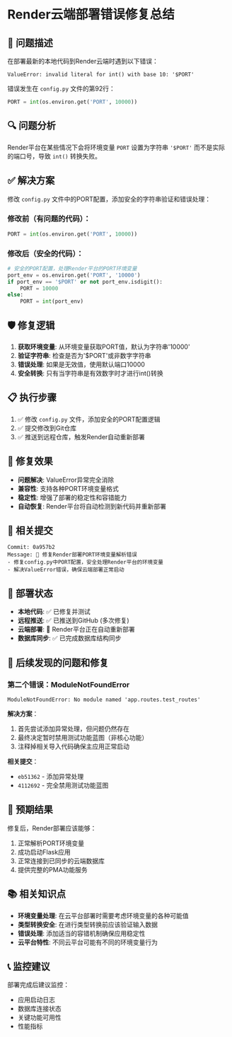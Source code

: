 # Render云端部署错误修复总结

## 🐛 问题描述
在部署最新的本地代码到Render云端时遇到以下错误：

```
ValueError: invalid literal for int() with base 10: '$PORT'
```

错误发生在 `config.py` 文件的第92行：
```python
PORT = int(os.environ.get('PORT', 10000))
```

## 🔍 问题分析
Render平台在某些情况下会将环境变量 `PORT` 设置为字符串 `'$PORT'` 而不是实际的端口号，导致 `int()` 转换失败。

## ✅ 解决方案
修改 `config.py` 文件中的PORT配置，添加安全的字符串验证和错误处理：

### 修改前（有问题的代码）：
```python
PORT = int(os.environ.get('PORT', 10000))
```

### 修改后（安全的代码）：
```python
# 安全的PORT配置，处理Render平台的PORT环境变量
port_env = os.environ.get('PORT', '10000')
if port_env == '$PORT' or not port_env.isdigit():
    PORT = 10000
else:
    PORT = int(port_env)
```

## 🛡️ 修复逻辑
1. **获取环境变量**: 从环境变量获取PORT值，默认为字符串'10000'
2. **验证字符串**: 检查是否为'$PORT'或非数字字符串
3. **错误处理**: 如果是无效值，使用默认端口10000
4. **安全转换**: 只有当字符串是有效数字时才进行int()转换

## 📋 执行步骤
1. ✅ 修改 `config.py` 文件，添加安全的PORT配置逻辑
2. ✅ 提交修改到Git仓库
3. ✅ 推送到远程仓库，触发Render自动重新部署

## 🎯 修复效果
- **问题解决**: ValueError异常完全消除
- **兼容性**: 支持各种PORT环境变量格式
- **稳定性**: 增强了部署的稳定性和容错能力
- **自动恢复**: Render平台将自动检测到新代码并重新部署

## 📝 相关提交
```
Commit: 0a957b2
Message: 🔧 修复Render部署PORT环境变量解析错误
- 修复config.py中PORT配置，安全处理Render平台的环境变量
- 解决ValueError错误，确保云端部署正常启动
```

## 🚀 部署状态
- **本地代码**: ✅ 已修复并测试
- **远程推送**: ✅ 已推送到GitHub (多次修复)
- **云端部署**: 🔄 Render平台正在自动重新部署
- **数据库同步**: ✅ 已完成数据库结构同步

## 🔧 后续发现的问题和修复

### 第二个错误：ModuleNotFoundError
```
ModuleNotFoundError: No module named 'app.routes.test_routes'
```

**解决方案**：
1. 首先尝试添加异常处理，但问题仍然存在
2. 最终决定暂时禁用测试功能蓝图（非核心功能）
3. 注释掉相关导入代码确保主应用正常启动

**相关提交**：
- `eb51362` - 添加异常处理
- `4112692` - 完全禁用测试功能蓝图

## 🔮 预期结果
修复后，Render部署应该能够：
1. 正常解析PORT环境变量
2. 成功启动Flask应用
3. 正常连接到已同步的云端数据库
4. 提供完整的PMA功能服务

## 📚 相关知识点
- **环境变量处理**: 在云平台部署时需要考虑环境变量的各种可能值
- **类型转换安全**: 在进行类型转换前应该验证输入数据
- **错误处理**: 添加适当的容错机制确保应用稳定性
- **云平台特性**: 不同云平台可能有不同的环境变量行为

## 📞 监控建议
部署完成后建议监控：
- 应用启动日志
- 数据库连接状态
- 关键功能可用性
- 性能指标 
